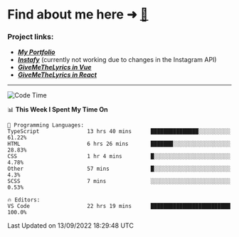 # Find about me here ➜ [🧑](https://pauabella.dev)

### Project links:
- ***[My Portfolio](https://pauabella.dev)***
- ***[Instafy](https://instafy.me)*** (currently not working due to changes in the Instagram API)
- ***[GiveMeTheLyrics in Vue](https://lyrics.pauabella.dev)***
- ***[GiveMeTheLyrics in React](https://pauabella.dev/GiveMeTheLyrics)***

---
<!--START_SECTION:waka-->
![Code Time](http://img.shields.io/badge/Code%20Time-1%2C435%20hrs%2017%20mins-blue)

📊 **This Week I Spent My Time On** 

```text
💬 Programming Languages: 
TypeScript               13 hrs 40 mins      ███████████████░░░░░░░░░░   61.22% 
HTML                     6 hrs 26 mins       ███████░░░░░░░░░░░░░░░░░░   28.83% 
CSS                      1 hr 4 mins         █░░░░░░░░░░░░░░░░░░░░░░░░   4.78% 
Other                    57 mins             █░░░░░░░░░░░░░░░░░░░░░░░░   4.3% 
SCSS                     7 mins              ░░░░░░░░░░░░░░░░░░░░░░░░░   0.53%

🔥 Editors: 
VS Code                  22 hrs 19 mins      █████████████████████████   100.0%

```


 Last Updated on 13/09/2022 18:29:48 UTC
<!--END_SECTION:waka-->
